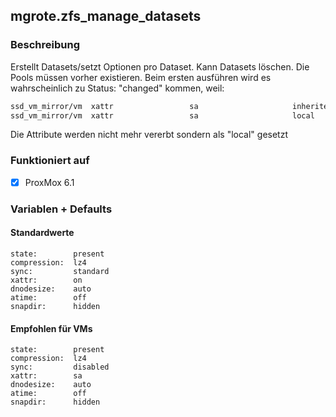 ## mgrote.zfs_manage_datasets

### Beschreibung
Erstellt Datasets/setzt Optionen pro Dataset.
Kann Datasets löschen.
Die Pools müssen vorher existieren.
Beim ersten ausführen wird es wahrscheinlich zu Status: "changed" kommen, weil:
```bash
ssd_vm_mirror/vm  xattr                 sa                     inherited from ssd_vm_mirror
ssd_vm_mirror/vm  xattr                 sa                     local
```
Die Attribute werden nicht mehr vererbt sondern als "local" gesetzt

### Funktioniert auf
- [x] ProxMox 6.1

### Variablen + Defaults
#### Standardwerte
```
state:        present
compression:  lz4
sync:         standard
xattr:        on
dnodesize:    auto
atime:        off
snapdir:      hidden
```
#### Empfohlen für VMs
```
state:        present
compression:  lz4
sync:         disabled
xattr:        sa
dnodesize:    auto
atime:        off
snapdir:      hidden
```
